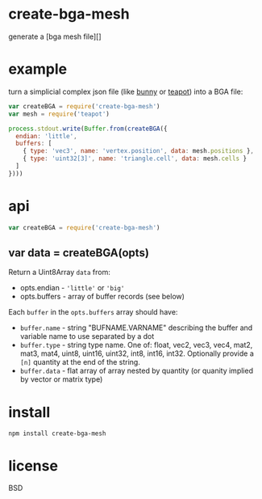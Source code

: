 # create-bga-mesh

generate a [bga mesh file][]

[bga mesh]: https://substack.neocities.org/bga.html

# example

turn a simplicial complex json file (like [bunny][] or [teapot][])
into a BGA file:

``` js
var createBGA = require('create-bga-mesh')
var mesh = require('teapot')

process.stdout.write(Buffer.from(createBGA({
  endian: 'little',
  buffers: [
    { type: 'vec3', name: 'vertex.position', data: mesh.positions },
    { type: 'uint32[3]', name: 'triangle.cell', data: mesh.cells }
  ]
})))
```

[bunny]: https://npmjs.com/package/bunny
[teapot]: https://npmjs.com/package/teapot

# api

``` js
var createBGA = require('create-bga-mesh')
```

## var data = createBGA(opts)

Return a Uint8Array `data` from:

* opts.endian - `'little'` or `'big'`
* opts.buffers - array of buffer records (see below)

Each `buffer` in the `opts.buffers` array should have:

* `buffer.name` - string "BUFNAME.VARNAME" describing the buffer and variable
  name to use separated by a dot
* `buffer.type` - string type name. One of: float, vec2, vec3, vec4, mat2, mat3,
  mat4, uint8, uint16, uint32, int8, int16, int32.
  Optionally provide a `[n]` quantity at the end of the string.
* `buffer.data` - flat array of array nested by quantity (or quanity implied by
  vector or matrix type)

# install

```
npm install create-bga-mesh
```

# license

BSD
